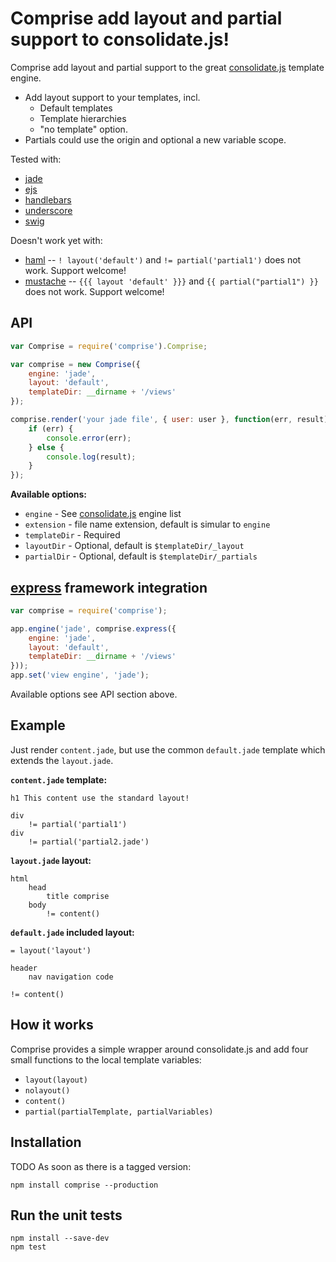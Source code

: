 # Comprise add layout and partial support to consolidate.js!

Comprise add layout and partial support to the great
[consolidate.js](https://github.com/visionmedia/consolidate.js)
template engine.

* Add layout support to your templates, incl.
  * Default templates
  * Template hierarchies
  * "no template" option.
* Partials could use the origin and optional a new variable scope.

Tested with:

* [jade](https://github.com/visionmedia/jade) 
* [ejs](https://github.com/visionmedia/ejs)
* [handlebars](https://github.com/wycats/handlebars.js)
* [underscore](https://github.com/jashkenas/underscore)
* [swig](https://github.com/paularmstrong/swig)

Doesn't work yet with:

* [haml](https://github.com/visionmedia/haml.js) -- ```! layout('default')``` and ```!= partial('partial1')``` does not work. Support welcome!
* [mustache](https://github.com/janl/mustache.js) -- ```{{{ layout 'default' }}}``` and ```{{ partial("partial1") }}``` does not work. Support welcome!


## API

```javascript
var Comprise = require('comprise').Comprise;

var comprise = new Comprise({
	engine: 'jade',
	layout: 'default',
	templateDir: __dirname + '/views'
});

comprise.render('your jade file', { user: user }, function(err, result) {
	if (err) {
		console.error(err);
	} else {
		console.log(result);
	}
});
```

**Available options:**

* ```engine``` - See [consolidate.js](https://github.com/visionmedia/consolidate.js) engine list
* ```extension``` - file name extension, default is simular to ```engine```
* ```templateDir``` - Required
* ```layoutDir``` - Optional, default is ```$templateDir/_layout```
* ```partialDir``` - Optional, default is ```$templateDir/_partials```

## [express](http://expressjs.com/) framework integration

```javascript
var comprise = require('comprise');

app.engine('jade', comprise.express({
	engine: 'jade',
	layout: 'default',
	templateDir: __dirname + '/views'
}));
app.set('view engine', 'jade');
```

Available options see API section above.

## Example

Just render ```content.jade```, but use the common ```default.jade```
template which extends the ```layout.jade```.

**```content.jade``` template:**

```jade
h1 This content use the standard layout!

div
	!= partial('partial1')
div
	!= partial('partial2.jade')
```

**```layout.jade``` layout:**

```jade
html
	head
		title comprise
	body
		!= content()
```

**```default.jade``` included layout:**

```jade
= layout('layout')

header
	nav navigation code

!= content()
```

## How it works

Comprise provides a simple wrapper around consolidate.js and add four small functions 
to the local template variables:

* ```layout(layout)```
* ```nolayout()```
* ```content()```
* ```partial(partialTemplate, partialVariables)```

## Installation

TODO As soon as there is a tagged version:

	npm install comprise --production

## Run the unit tests

	npm install --save-dev
	npm test
